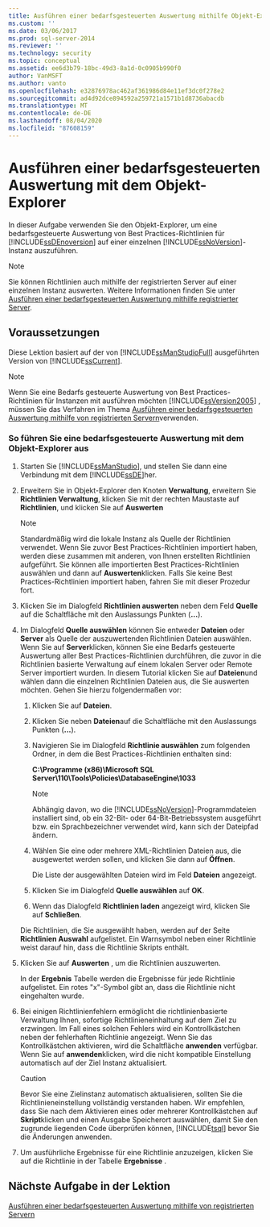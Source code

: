 ```yaml
---
title: Ausführen einer bedarfsgesteuerten Auswertung mithilfe Objekt-Explorer | Microsoft-Dokumentation
ms.custom: ''
ms.date: 03/06/2017
ms.prod: sql-server-2014
ms.reviewer: ''
ms.technology: security
ms.topic: conceptual
ms.assetid: ee6d3b79-18bc-49d3-8a1d-0c0905b990f0
author: VanMSFT
ms.author: vanto
ms.openlocfilehash: e32876978ac462af361986d84e11ef3dc0f278e2
ms.sourcegitcommit: ad4d92dce894592a259721a1571b1d8736abacdb
ms.translationtype: MT
ms.contentlocale: de-DE
ms.lasthandoff: 08/04/2020
ms.locfileid: "87608159"
---
```

# <a name="perform-an-on-demand-evaluation-by-using-object-explorer"></a>Ausführen einer bedarfsgesteuerten Auswertung mit dem Objekt-Explorer
  In dieser Aufgabe verwenden Sie den Objekt-Explorer, um eine bedarfsgesteuerte Auswertung von Best Practices-Richtlinien für [!INCLUDE[ssDEnoversion](../includes/ssdenoversion-md.md)] auf einer einzelnen [!INCLUDE[ssNoVersion](../includes/ssnoversion-md.md)]-Instanz auszuführen.  
  
> [!NOTE]  
>  Sie können Richtlinien auch mithilfe der registrierten Server auf einer einzelnen Instanz auswerten. Weitere Informationen finden Sie unter [Ausführen einer bedarfsgesteuerten Auswertung mithilfe registrierter Server](../../2014/tutorials/perform-an-on-demand-evaluation-by-using-registered-servers.md).  
  
## <a name="prerequisites"></a>Voraussetzungen  
 Diese Lektion basiert auf der von [!INCLUDE[ssManStudioFull](../includes/ssmanstudiofull-md.md)] ausgeführten Version von [!INCLUDE[ssCurrent](../includes/sscurrent-md.md)].  
  
> [!NOTE]  
>  Wenn Sie eine Bedarfs gesteuerte Auswertung von Best Practices-Richtlinien für Instanzen mit ausführen möchten [!INCLUDE[ssVersion2005](../includes/ssversion2005-md.md)] , müssen Sie das Verfahren im Thema [Ausführen einer bedarfsgesteuerten Auswertung mithilfe von registrierten Servern](../../2014/tutorials/perform-an-on-demand-evaluation-by-using-registered-servers.md)verwenden.  
  
### <a name="to-perform-an-on-demand-evaluation-by-using-object-explorer"></a>So führen Sie eine bedarfsgesteuerte Auswertung mit dem Objekt-Explorer aus  
  
1.  Starten Sie [!INCLUDE[ssManStudio](../includes/ssmanstudio-md.md)], und stellen Sie dann eine Verbindung mit dem [!INCLUDE[ssDE](../includes/ssde-md.md)]her.  
  
2.  Erweitern Sie in Objekt-Explorer den Knoten **Verwaltung**, erweitern Sie **Richtlinien Verwaltung**, klicken Sie mit der rechten Maustaste auf **Richtlinien**, und klicken Sie auf **Auswerten**  
  
    > [!NOTE]  
    >  Standardmäßig wird die lokale Instanz als Quelle der Richtlinien verwendet. Wenn Sie zuvor Best Practices-Richtlinien importiert haben, werden diese zusammen mit anderen, von Ihnen erstellten Richtlinien aufgeführt. Sie können alle importierten Best Practices-Richtlinien auswählen und dann auf **Auswerten**klicken. Falls Sie keine Best Practices-Richtlinien importiert haben, fahren Sie mit dieser Prozedur fort.  
  
3.  Klicken Sie im Dialogfeld **Richtlinien auswerten** neben dem Feld **Quelle** auf die Schaltfläche mit den Auslassungs Punkten (**...**).  
  
4.  Im Dialogfeld **Quelle auswählen** können Sie entweder **Dateien** oder **Server** als Quelle der auszuwertenden Richtlinien Dateien auswählen. Wenn Sie auf **Server**klicken, können Sie eine Bedarfs gesteuerte Auswertung aller Best Practices-Richtlinien durchführen, die zuvor in die Richtlinien basierte Verwaltung auf einem lokalen Server oder Remote Server importiert wurden. In diesem Tutorial klicken Sie auf **Dateien**und wählen dann die einzelnen Richtlinien Dateien aus, die Sie auswerten möchten. Gehen Sie hierzu folgendermaßen vor:  
  
    1.  Klicken Sie auf **Dateien**.  
  
    2.  Klicken Sie neben **Dateien**auf die Schaltfläche mit den Auslassungs Punkten (**...**).  
  
    3.  Navigieren Sie im Dialogfeld **Richtlinie auswählen** zum folgenden Ordner, in dem die Best Practices-Richtlinien enthalten sind:  
  
         **C:\Programme (x86)\Microsoft SQL Server\110\Tools\Policies\DatabaseEngine\1033**  
  
        > [!NOTE]  
        >  Abhängig davon, wo die [!INCLUDE[ssNoVersion](../includes/ssnoversion-md.md)]-Programmdateien installiert sind, ob ein 32-Bit- oder 64-Bit-Betriebssystem ausgeführt bzw. ein Sprachbezeichner verwendet wird, kann sich der Dateipfad ändern.  
  
    4.  Wählen Sie eine oder mehrere XML-Richtlinien Dateien aus, die ausgewertet werden sollen, und klicken Sie dann auf **Öffnen**.  
  
         Die Liste der ausgewählten Dateien wird im Feld **Dateien** angezeigt.  
  
    5.  Klicken Sie im Dialogfeld **Quelle auswählen** auf **OK**.  
  
    6.  Wenn das Dialogfeld **Richtlinien laden** angezeigt wird, klicken Sie auf **Schließen**.  
  
     Die Richtlinien, die Sie ausgewählt haben, werden auf der Seite **Richtlinien Auswahl** aufgelistet. Ein Warnsymbol neben einer Richtlinie weist darauf hin, dass die Richtlinie Skripts enthält.  
  
5.  Klicken Sie auf **Auswerten** , um die Richtlinien auszuwerten.  
  
     In der **Ergebnis** Tabelle werden die Ergebnisse für jede Richtlinie aufgelistet. Ein rotes "x"-Symbol gibt an, dass die Richtlinie nicht eingehalten wurde.  
  
6.  Bei einigen Richtlinienfehlern ermöglicht die richtlinienbasierte Verwaltung Ihnen, sofortige Richtlinieneinhaltung auf dem Ziel zu erzwingen. Im Fall eines solchen Fehlers wird ein Kontrollkästchen neben der fehlerhaften Richtlinie angezeigt. Wenn Sie das Kontrollkästchen aktivieren, wird die Schaltfläche **anwenden** verfügbar. Wenn Sie auf **anwenden**klicken, wird die nicht kompatible Einstellung automatisch auf der Ziel Instanz aktualisiert.  
  
    > [!CAUTION]  
    >  Bevor Sie eine Zielinstanz automatisch aktualisieren, sollten Sie die Richtlinieneinstellung vollständig verstanden haben. Wir empfehlen, dass Sie nach dem Aktivieren eines oder mehrerer Kontrollkästchen auf **Skript**klicken und einen Ausgabe Speicherort auswählen, damit Sie den zugrunde liegenden Code überprüfen können, [!INCLUDE[tsql](../includes/tsql-md.md)] bevor Sie die Änderungen anwenden.  
  
7.  Um ausführliche Ergebnisse für eine Richtlinie anzuzeigen, klicken Sie auf die Richtlinie in der Tabelle **Ergebnisse** .  
  
## <a name="next-task-in-lesson"></a>Nächste Aufgabe in der Lektion  
 [Ausführen einer bedarfsgesteuerten Auswertung mithilfe von registrierten Servern](../../2014/tutorials/perform-an-on-demand-evaluation-by-using-registered-servers.md)  
  
  
